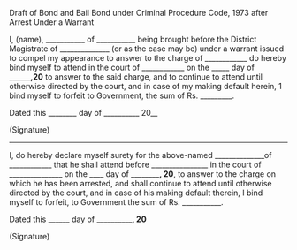  Draft of Bond and Bail Bond under Criminal Procedure Code, 1973 after Arrest Under a Warrant

I, (name), ___________ of ___________ being brought before the District Magistrate of ______________ (or as the case may be) under a warrant issued to compel my appearance to answer to the charge of ____________ do hereby bind myself to attend in the court of ____________ on the _____ day of ________,20__ to answer to the said charge, and to continue to attend until otherwise directed by the court, and in case of my making default herein, 1 bind myself to forfeit to Government, the sum of Rs. _________.

Dated this ________ day of __________ 20__

(Signature)

---

I, do hereby declare myself surety for the above-named ______________of ____________ that he shall attend before ________________ in the court of _______________ on the ____ day of __________, 20__, to answer to the charge on which he has been arrested, and shall continue to attend until otherwise directed by the court, and in case of his making default therein, I bind myself to forfeit, to Government the sum of Rs. ___________.

Dated this ______ day of ____________, 20__

(Signature)
